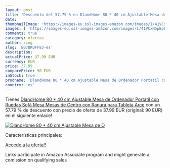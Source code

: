 ```yaml
---
layout: post
title: 'Descuento del 57.79 % en DlandHome 80 * 40 cm Ajustable Mesa de O'
date: 
thumbnailImage: 'https://images-eu.ssl-images-amazon.com/images/I/41VCxN5pEpL._SL200_.jpg'
images: [ 'https://images-eu.ssl-images-amazon.com/images/I/41VCxN5pEpL._SL200_.jpg' ]
comments: true
category: ofertas
author: ring
slug: 'B07BKQFF8J-es'
description:
actualPrice: 37.99 EUR
currency: EUR
price: 37.99
comparePrice: 90 EUR
inStock: true
prodname: 'DlandHome 80 * 40 cm Ajustable Mesa de Ordenador Portatil con Ruedas Sofá Mesa Mesas de Centro con Ranura para Tableta  Arce'
country: 'es'
---
```


Tienes [DlandHome 80 * 40 cm Ajustable Mesa de Ordenador Portatil con Ruedas Sofá Mesa Mesas de Centro con Ranura para Tableta  Arce](https://www.amazon.es/dp/B07BKQFF8J/?tag=tolees-21) con un 57.79 % de descuento con precio de oferta de 37.99 EUR (original: 90 EUR) en el siguiente enlace!

[![DlandHome 80 * 40 cm Ajustable Mesa de O](https://images-eu.ssl-images-amazon.com/images/I/41VCxN5pEpL._SL200_.jpg)](https://www.amazon.es/dp/B07BKQFF8J/?tag=tolees-21)

Características principales:


[Accede a la oferta!!](https://www.amazon.es/dp/B07BKQFF8J/?tag=tolees-21)

Links participate in Amazon Associate program and might generate a comission on qualifying sales



